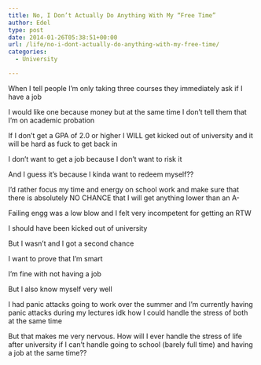 ```yaml
---
title: No, I Don’t Actually Do Anything With My “Free Time”
author: Edel
type: post
date: 2014-01-26T05:38:51+00:00
url: /life/no-i-dont-actually-do-anything-with-my-free-time/
categories:
  - University

---
```

When I tell people I’m only taking three courses they immediately ask if I have a job

I would like one because money but at the same time I don’t tell them that I’m on academic probation

If I don’t get a GPA of 2.0 or higher I WILL get kicked out of university and it will be hard as fuck to get back in

I don’t want to get a job because I don’t want to risk it

And I guess it’s because I kinda want to redeem myself??

I’d rather focus my time and energy on school work and make sure that there is absolutely NO CHANCE that I will get anything lower than an A-

Failing engg was a low blow and I felt very incompetent for getting an RTW

I should have been kicked out of university

But I wasn’t and I got a second chance

I want to prove that I’m smart

I’m fine with not having a job

But I also know myself very well

I had panic attacks going to work over the summer and I’m currently having panic attacks during my lectures idk how I could handle the stress of both at the same time

But that makes me very nervous. How will I ever handle the stress of life after university if I can’t handle going to school (barely full time) and having a job at the same time??

<ol class="footnote">
</ol>
